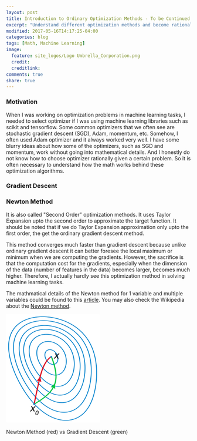 ```yaml
---
layout: post
title: Introduction to Ordinary Optimization Methods - To be Continued
excerpt: "Understand different optimization methods and become rational when we have to choose one of them."
modified: 2017-05-16T14:17:25-04:00
categories: blog
tags: [Math, Machine Learning]
image:
  feature: site_logos/Logo Umbrella_Corporation.png
  credit: 
  creditlink: 
comments: true
share: true
---
```


### Motivation

When I was working on optimization problems in machine learning tasks, I needed to select optimizer if I was using machine learning libraries such as scikit and tensorflow. Some common optimizers that we often see are stochastic gradient descent (SGD), Adam, momentum, etc. Somehow, I often used Adam optimizer and it always worked very well. I have some blurry ideas about how some of the optimizers, such as SGD and momentum, work without going into mathematical details. And I honestly do not know how to choose optimizer rationally given a certain problem. So it is often necessary to understand how the math works behind these optimization algorithms.

### Gradient Descent


### Newton Method

It is also called "Second Order" optimization methods. It uses Taylor Expansion upto the second order to approximate the target function. It should be noted that if we do Taylor Expansion approximation only upto the first order, the get the ordinary gradient descent method.

This method converges much faster than gradient descent because unlike ordinary gradient descent it can better foresee the local maximum or minimum when we are computing the gradients. However, the sacrifice is that the computation cost for the gradients, especially when the dimension of the data (number of features in the data) becomes larger, becomes much higher. Therefore, I actually hardly see this optimization method in solving machine learning tasks.

The mathmatical details of the Newton method for 1 variable and multiple variables could be found to this [article](/downloads/blog/2017-05-31-Optimization-Methods/newtonfull.pdf). You may also check the Wikipedia about the [Newton method](https://en.wikipedia.org/wiki/Newton%27s_method_in_optimization).

![](/images/blog/2017-05-31-Optimization-Methods/256px-Newton_optimization_vs_grad_descent.svg.png)

Newton Method (red) vs Gradient Descent (green)
